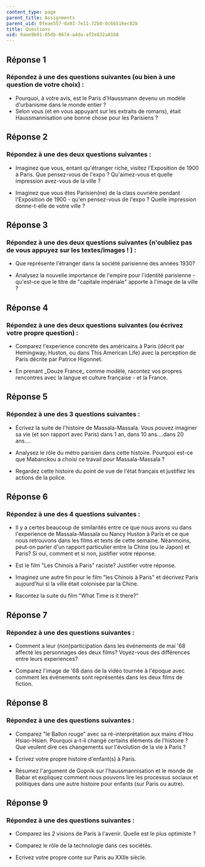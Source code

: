 ```yaml
---
content_type: page
parent_title: Assignments
parent_uid: 0feae557-da93-7e11-72b0-0c66516ec82b
title: Questions
uid: 9aee9b91-85db-0674-a4da-af2e832a81b8
---
```


Réponse 1
---------

### Répondez à une des questions suivantes (ou bien à une question de votre choix) :

*   Pourquoi, à votre avis, est le Paris d'Haussmann devenu un modèle d'urbanisme dans le monde entier ?
*   Selon vous (et en vous appuyant sur les extraits de romans), était Haussmannisation une bonne chose pour les Parisiens ?

Réponse 2
---------

### Répondez à une des deux questions suivantes :

*   Imaginez que vous, entant qu'étranger riche, visitez l'Exposition de 1900 à Paris. Que pensez-vous de l'expo ? Qu'aimez-vous et quelle impression avez-vous de la ville ?

*   Imaginez que vous êtes Parisien(ne) de la class ouvrière pendant l'Exposition de 1900 - qu'en pensez-vous de l'expo ? Quelle impression donne-t-elle de votre ville ?

Réponse 3
---------

### Répondez à une des deux questions suivantes (n'oubliez pas de vous appuyez sur les textes/images ! ) :

*   Que représente l'étranger dans la société parisienne des années 1930?

*   Analysez la nouvelle importance de l'empire pour l'identité parisienne - qu'est-ce que le titre de "capitale impériale" apporte à l'image de la ville ?

Réponse 4
---------

### Répondez à une des deux questions suivantes (ou écrivez votre propre question) :

*   Comparez l'experience concrète des américains à Paris (décrit par Hemingway, Huston, ou dans This American Life) avec la perception de Paris décrite par Patrice Higonnet.

*   En prenant \_Douze France\_ comme modèle, racontez vos propres rencontres avec la langue et culture française - et la France.

Réponse 5
---------

### Répondez à une des 3 questions suivantes :

*   Écrivez la suite de l'histoire de Massala-Massala. Vous pouvez imaginer sa vie (et son rapport avec Paris) dans 1 an, dans 10 ans....dans 20 ans....

*   Analysez le rôle du métro parisien dans cette histoire. Pourquoi est-ce que Mabanckou a choisi ce travail pour Massala-Massala ?

*   Regardez cette histoire du point de vue de l'état français et justifiez les actions de la police.

Réponse 6 
----------

### Répondez à une des 4 questions suivantes :

*   Il y a certes beaucoup de similarités entre ce que nous avons vu dans l'experience de Massala-Massala ou Nancy Huston à Paris et ce que nous retrouvons dans les films et texts de cette semaine. Néanmoins, peut-on parler d'un rapport particulier entre la Chine (ou le Japon) et Paris? Si oui, comment et si non, justifier votre réponse.

*   Est le film "Les Chinois à Paris" raciste? Justifier votre réponse.

*   Imaginez une autre fin pour le film "les Chinois à Paris" et décrivez Paris aujourd'hui si la ville était colonisée par la Chine.

*   Racontez la suite du film "What Time is it there?"

Réponse 7
---------

### Répondez à une des questions suivantes :

*   Comment a leur (non)participation dans les événements de mai '68 affecté les personnages des deux films? Voyez-vous des différences entre leurs experiences?

*   Comparez l'image de '68 dans de la vidéo tournée à l'époque avec comment les événements sont représentés dans les deux films de fiction.

Réponse 8
---------

### Répondez à une des questions suivantes :

*   Comparez "le Ballon rouge" avec sa ré-interprétation aux mains d'Hou Hsiao-Hsien. Pourquoi a-t-il changé certains éléments de l'histoire ? Que veulent dire ces changements sur l'évolution de la vie à Paris ?

*   Écrivez votre propre histoire d'enfant(s) à Paris.

*   Résumez l'argument de Gopnik sur l'haussmannisation et le monde de Babar et expliquez comment nous pouvons lire les processus sociaux et politiques dans une autre histoire pour enfants (sur Paris ou autre).

Réponse 9
---------

### Répondez à une des questions suivantes :

*   Comparez les 2 visions de Paris à l'avenir. Quelle est le plus optimiste ?

*   Comparez le rôle de la technologie dans ces sociétés.

*   Ecrivez votre propre conte sur Paris au XXIIe siècle.
